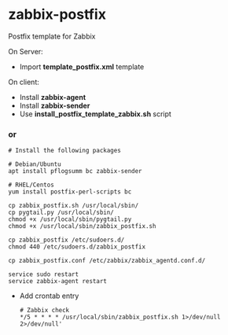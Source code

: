 # zabbix-postfix
Postfix template for Zabbix

On Server:
 * Import **template_postfix.xml** template
    
On client: 

 * Install **zabbix-agent**
 * Install **zabbix-sender**
 * Use **install_postfix_template_zabbix.sh** script 
 
 ### or

    # Install the following packages
    
    # Debian/Ubuntu
    apt install pflogsumm bc zabbix-sender
    
    # RHEL/Centos
    yum install postfix-perl-scripts bc

    cp zabbix_postfix.sh /usr/local/sbin/
    cp pygtail.py /usr/local/sbin/
    chmod +x /usr/local/sbin/pygtail.py
    chmod +x /usr/local/sbin/zabbix_postfix.sh
    
    cp zabbix_postfix /etc/sudoers.d/
    chmod 440 /etc/sudoers.d/zabbix_postfix
    
    cp zabbix_postfix.conf /etc/zabbix/zabbix_agentd.conf.d/
    
    service sudo restart
    service zabbix-agent restart
    
 * Add crontab entry
 
    ```
    # Zabbix check
    */5 * * * * /usr/local/sbin/zabbix_postfix.sh 1>/dev/null 2>/dev/null'
    ```


